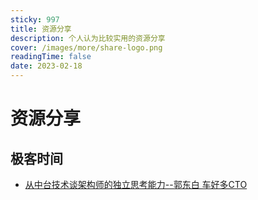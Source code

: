 ```yaml
---
sticky: 997
title: 资源分享
description: 个人认为比较实用的资源分享
cover: /images/more/share-logo.png
readingTime: false
date: 2023-02-18
---
```


# 资源分享

## 极客时间

- [从中台技术谈架构师的独立思考能力--郭东白 车好多CTO](https://time.geekbang.org/opencourse/intro/100069401)

